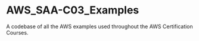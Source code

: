# AWS_SAA-C03_Examples
A codebase of all the AWS examples used throughout the AWS Certification Courses.
